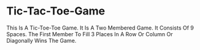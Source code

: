 # Tic-Tac-Toe-Game
This Is A Tic-Toe-Toe Game. 
It Is A Two Membered Game. 
It Consists Of 9 Spaces.
The First Member To Fill 3 Places In A Row Or Column Or Diagonally Wins The Game. 
